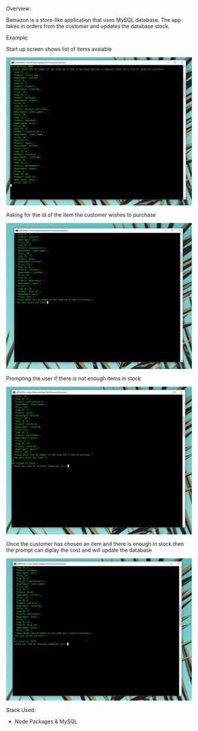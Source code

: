 Overview:

Bamazon is a store-like application that uses MySQL database. The app takes in orders from the customer and updates the database stock. 

Example:

Start up screen shows list of items avaiable 

![alt text](images/list.jpg)

Asking for the id of the item the customer wishes to purchase

![alt text](images/id_request.jpg)

Prompting the user if there is not enough items in stock

![alt text](images/not_enough.jpg)

Once the customer has chosen an item and there is enough in stock then the prompt can diplay the cost and will update the database

![alt text](images/purchase.jpg)

Stack Used:

* Node Packages & MySQL